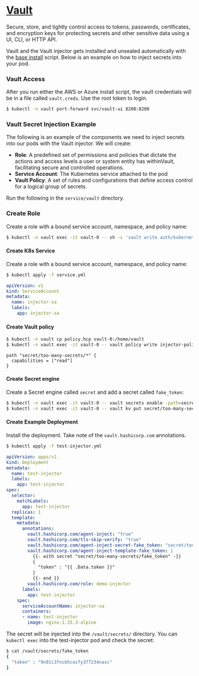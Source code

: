# [Vault](https://www.vaultproject.io/)

Secure, store, and tightly control access to tokens, passwords, certificates, and encryption keys for protecting secrets and other sensitive data using a UI, CLI, or HTTP API.

Vault and the Vault injector gets installed and unsealed automatically with the [base install](https://github.com/drogerschariot/gitops-playground#gitops-playground) script. Below is an example on how to inject secrets into your pod.

### Vault Access
After you run either the AWS or Azure install script, the vault credentials will be in a file called `vault.creds`. Use the root token to login.
```bash
$ kubectl -n vault port-forward svc/vault-ui 8200:8200
```

###  Vault Secret Injection Example
The following is an example of the components we need to inject secrets into our pods with the Vault injector. We will create:
- **Role**: A predefined set of permissions and policies that dictate the actions and access levels a user or system entity has withinVault, facilitating secure and controlled operations. 
- **Service Account**: The Kubernetes service attached to the pod
- **Vault Policy**: A set of rules and configurations that define access control for a logical group of secrets.

Run the following in the `service/vault` directory.

### Create Role
Create a role with a bound service account, namespace, and policy name:
```bash
$ kubectl -n vault exec -it vault-0 -- sh -c 'vault write auth/kubernetes/role/demo-injector bound_service_account_names=injector-sa bound_service_account_namespaces=default policies=injector-policy ttl=1h'
```

#### Create K8s Service
Create a role with a bound service account, namespace, and policy name:
```bash
$ kubectl apply -f service.yml
```
```yaml
apiVersion: v1
kind: ServiceAccount
metadata:
  name: injector-sa
  labels:
    app: injector-sa
```

#### Create Vault policy
```bash
$ kubectl -n vault cp policy.hcp vault-0:/home/vault
$ kubectl -n vault exec -it vault-0 -- vault policy write injector-policy /home/vault/policy.hcp
```
```hcp
path "secret/too-many-secrets/*" {
  capabilities = ["read"]
}
```

#### Create Secret engine
Create a Secret engine called `secret` and add a secret called `fake_token`:
```bash
$ kubectl -n vault exec -it vault-0 -- vault secrets enable -path=secret/ kv
$ kubectl -n vault exec -it vault-0 -- vault kv put secret/too-many-secrets/fake_token token=9n81c3fncbhcasfy377234nasc
```

#### Create Example Deployment
Install the deployment. Take note of the `vault.hashicorp.com` annotations.
```bash
$ kubectl apply -f test-injector.yml
```
```yaml
apiVersion: apps/v1
kind: Deployment
metadata:
  name: test-injector
  labels:
    app: test-injector
spec:
  selector:
    matchLabels:
      app: test-injector
  replicas: 1
  template:
    metadata:
      annotations:
        vault.hashicorp.com/agent-inject: "true"
        vault.hashicorp.com/tls-skip-verify: "true"
        vault.hashicorp.com/agent-inject-secret-fake_token: "secret/too-many-secrets/fake_token"
        vault.hashicorp.com/agent-inject-template-fake_token: |
          {{- with secret "secret/too-many-secrets/fake_token" -}}
          {
            "token" : "{{ .Data.token }}"
          }
          {{- end }}
        vault.hashicorp.com/role: demo-injector
      labels:
        app: test-injector
    spec:
      serviceAccountName: injector-sa
      containers:
      - name: test-injector
        image: nginx:1.25.3-alpine
```
The secret will be injected into the `/vault/secrets/` directory. You can `kubectl exec` into the test-injector pod and check the secret:
```bash
$ cat /vault/secrets/fake_token
{
  "token" : "9n81c3fncbhcasfy377234nasc"
}
```
